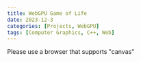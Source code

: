 ```yaml
---
title: WebGPU Game of Life
date: 2023-12-3
categories: [Projects, WebGPU]
tags: [Computer Graphics, C++, Web]
---
```



<body>
  <canvas id="Canvas" width="512" height="512" style="width: 80%; height: 80%">
        Please use a browser that supports "canvas"
    </canvas>
    <script src="/webgpu/main.js"></script>
    <script>window.onload = main</script>
</body>
 


